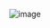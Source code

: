  ![image](https://raw.githubusercontent.com/luanhaipeng/app-coolpeng-server/master/readme.png)
 
 
 